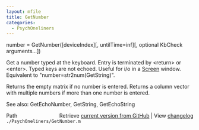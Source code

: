 ```yaml
---
layout: mfile
title: GetNumber
categories:
  - PsychOneliners
---
```


number = GetNumber\(\[deviceIndex\]\[, untilTime=inf\]\[, optional KbCheck arguments...\]\)

Get a number typed at the keyboard. Entry is terminated by
<return\> or <enter\>. Typed keys are not echoed. Useful for
i/o in a [Screen](/docs/Screen) window. Equivalent to "number=str2num\(GetString\)".

Returns the empty matrix if no number is entered. Returns a
column vector with multiple numbers if more than one number
is entered.

See also: GetEchoNumber, GetString, GetEchoString


<div class="code_header" style="text-align:right;">
  <span style="float:left;">Path&nbsp;&nbsp;</span> <span class="counter">Retrieve <a href=
  "https://raw.github.com/Psychtoolbox-3/Psychtoolbox-3/beta/./PsychOneliners/GetNumber.m">current version from GitHub</a> | View <a href=
  "https://github.com/Psychtoolbox-3/Psychtoolbox-3/commits/beta/./PsychOneliners/GetNumber.m">changelog</a></span>
</div>
<div class="code">
  <code>./PsychOneliners/GetNumber.m</code>
</div>
